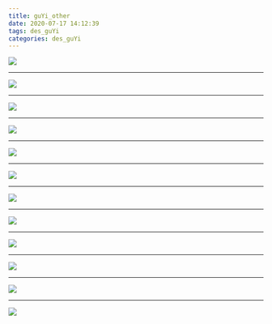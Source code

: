 ```yaml
---
title: guYi_other
date: 2020-07-17 14:12:39
tags: des_guYi
categories: des_guYi
---
```




![](./other_007.jpg)

<!--more-->

***

![](./other_002.jpg)

***

![](./other_003.jpg)

***

![](./other_004.jpg)

***

![](./other_005.jpg)

***

![](./other_006.jpg)

***

![](./other_001.jpg)

***

![](./other_008.jpg)

***

![](./other_009.jpg)

***

![](./other_010.jpg)

***

![](./other_011.jpg)

***

![](./other_012.jpg)


